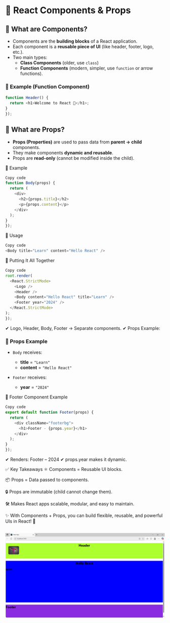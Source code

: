 # 🌟 React Components & Props

## 📌 What are Components?

- Components are the **building blocks** of a React application.  
- Each component is a **reusable piece of UI** (like header, footer, logo, etc.).  
- Two main types:  
  - **Class Components** (older, use `class`)  
  - **Function Components** (modern, simpler, use `function` or arrow functions).  

### 📝 Example (Function Component)  
```js
function Header() {
  return <h1>Welcome to React 🚀</h1>;
}
});
```
## 📌 What are Props?

- **Props (Properties)** are used to pass data from **parent → child** components.  
- They make components **dynamic and reusable**.  
- Props are **read-only** (cannot be modified inside the child).  


📝 Example
```js
Copy code
function Body(props) {
  return (
    <div>
      <h2>{props.title}</h2>
      <p>{props.content}</p>
    </div>
  );
}
});
```
🔗 Usage
```js
Copy code
<Body title="Learn" content="Hello React" />
  ```
📌 Putting It All Together
```js
Copy code
root.render(
  <React.StrictMode>
    <Logo />
    <Header />
    <Body content="Hello React" title="Learn" />
    <Footer year="2024" />
  </React.StrictMode>
);
});
```
✔ Logo, Header, Body, Footer → Separate components.
✔ Props Example:

### 📌 Props Example

- `Body` receives:  
  - **title** = `"Learn"`  
  - **content** = `"Hello React"`  

- `Footer` receives:  
  - **year** = `"2024"`  


📌 Footer Component Example
```js
Copy code
export default function Footer(props) {
  return (
    <div className="footerbg">
      <h1>Footer - {props.year}</h1>
    </div>
  );
}
});
```
✔ Renders: Footer – 2024
✔ props.year makes it dynamic.

✅ Key Takeaways
⚛️ Components = Reusable UI blocks.

📦 Props = Data passed to components.

🔒 Props are immutable (child cannot change them).

🛠 Makes React apps scalable, modular, and easy to maintain.

✨ With Components + Props, you can build flexible, reusable, and powerful UIs in React! 🚀

![1.png](./Outputs/1.png)
---
